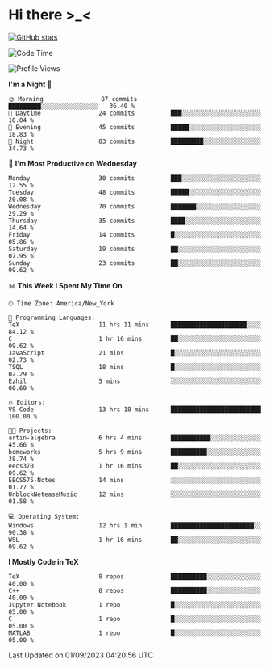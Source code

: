 # Hi there \>_<

[![GitHub stats](https://github-readme-stats.vercel.app/api?username=ARessegetesStery&show_icons=true&theme=transparent)](https://github.com/anuraghazra/github-readme-stats)

<!--START_SECTION:waka-->
![Code Time](http://img.shields.io/badge/Code%20Time-273%20hrs%2047%20mins-blue)

![Profile Views](http://img.shields.io/badge/Profile%20Views-3-blue)

**I'm a Night 🦉** 

```text
🌞 Morning                87 commits          █████████░░░░░░░░░░░░░░░░   36.40 % 
🌆 Daytime                24 commits          ███░░░░░░░░░░░░░░░░░░░░░░   10.04 % 
🌃 Evening                45 commits          █████░░░░░░░░░░░░░░░░░░░░   18.83 % 
🌙 Night                  83 commits          █████████░░░░░░░░░░░░░░░░   34.73 % 
```
📅 **I'm Most Productive on Wednesday** 

```text
Monday                   30 commits          ███░░░░░░░░░░░░░░░░░░░░░░   12.55 % 
Tuesday                  48 commits          █████░░░░░░░░░░░░░░░░░░░░   20.08 % 
Wednesday                70 commits          ███████░░░░░░░░░░░░░░░░░░   29.29 % 
Thursday                 35 commits          ████░░░░░░░░░░░░░░░░░░░░░   14.64 % 
Friday                   14 commits          █░░░░░░░░░░░░░░░░░░░░░░░░   05.86 % 
Saturday                 19 commits          ██░░░░░░░░░░░░░░░░░░░░░░░   07.95 % 
Sunday                   23 commits          ██░░░░░░░░░░░░░░░░░░░░░░░   09.62 % 
```


📊 **This Week I Spent My Time On** 

```text
🕑︎ Time Zone: America/New_York

💬 Programming Languages: 
TeX                      11 hrs 11 mins      █████████████████████░░░░   84.12 % 
C                        1 hr 16 mins        ██░░░░░░░░░░░░░░░░░░░░░░░   09.62 % 
JavaScript               21 mins             █░░░░░░░░░░░░░░░░░░░░░░░░   02.73 % 
TSQL                     18 mins             █░░░░░░░░░░░░░░░░░░░░░░░░   02.29 % 
Ezhil                    5 mins              ░░░░░░░░░░░░░░░░░░░░░░░░░   00.69 % 

🔥 Editors: 
VS Code                  13 hrs 18 mins      █████████████████████████   100.00 % 

🐱‍💻 Projects: 
artin-algebra            6 hrs 4 mins        ███████████░░░░░░░░░░░░░░   45.66 % 
homeworks                5 hrs 9 mins        ██████████░░░░░░░░░░░░░░░   38.74 % 
eecs370                  1 hr 16 mins        ██░░░░░░░░░░░░░░░░░░░░░░░   09.62 % 
EECS575-Notes            14 mins             ░░░░░░░░░░░░░░░░░░░░░░░░░   01.77 % 
UnblockNeteaseMusic      12 mins             ░░░░░░░░░░░░░░░░░░░░░░░░░   01.58 % 

💻 Operating System: 
Windows                  12 hrs 1 min        ███████████████████████░░   90.38 % 
WSL                      1 hr 16 mins        ██░░░░░░░░░░░░░░░░░░░░░░░   09.62 % 
```

**I Mostly Code in TeX** 

```text
TeX                      8 repos             ██████████░░░░░░░░░░░░░░░   40.00 % 
C++                      8 repos             ██████████░░░░░░░░░░░░░░░   40.00 % 
Jupyter Notebook         1 repo              █░░░░░░░░░░░░░░░░░░░░░░░░   05.00 % 
C                        1 repo              █░░░░░░░░░░░░░░░░░░░░░░░░   05.00 % 
MATLAB                   1 repo              █░░░░░░░░░░░░░░░░░░░░░░░░   05.00 % 
```




 Last Updated on 01/09/2023 04:20:56 UTC
<!--END_SECTION:waka-->
